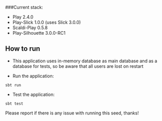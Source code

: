###Current stack:
- Play 2.4.0
- Play-Slick 1.0.0 (uses Slick 3.0.0)
- Scaldi-Play 0.5.8
- Play-Silhouette 3.0.0-RC1

How to run
--------------------------------------------------

* This application uses in-memory database as main database and as a database for tests, so be aware that all users are lost on restart

* Run the application:
```
sbt run
```

* Test the application:
```
sbt test
```

Please report if there is any issue with running this seed, thanks!
